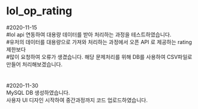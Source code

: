 # lol_op_rating  
#2020-11-15  
#lol api 연동하여 대용량 데이터를 받아 처리하는 과정을 테스트하였습니다.  
#유저의 데이터를 대용량으로 가져와 처리하는 과정에서 오픈 API 로 제공하는 rating제한보다  
#많이 요청하여 오류가 생겼습니다. 해당 문제처리를 위해 DB를 사용하여 CSV파일로 만들어 처리해보겠습니다.  
#
#
#2020-11-30  
MySQL DB 생성하였습니다.  
사용자 UI 디자인 시작하여 중간과정까지 코드 업로드하였습니다.  
